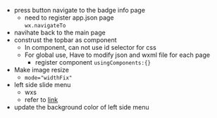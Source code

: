 * press button navigate to the badge info page  
  * need to register app.json page  
    `wx.navigateTo`
* navihate back to the main page
* construst the topbar as component
  * In component, can not use id selector for css
  * For global use, Have to modify json and wxml file for each page
    * register component `usingComponents:{}`
* Make image resize 
  *  `mode="widthFix"`
* left side slide menu
  * wxs  
  * refer to [link](https://www.cnblogs.com/skuld-yi/p/15077427.html)
* update the background color of left side menu